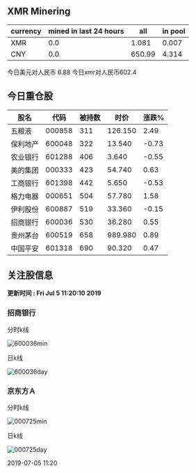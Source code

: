 ## XMR Minering

|currency|mined in last 24 hours|all|in pool|
|---|---|---|---|
|XMR|0.0|1.081|0.007|
|CNY|0.0|650.99|4.314|

今日美元对人民币 6.88	今日xmr对人民币602.4


## 今日重仓股 

|股名|代码|被持数|时价|涨跌%|
|---|---|---|---|---|
|五粮液|000858|311|126.150|2.49|
|保利地产|600048|322|13.540|-0.73|
|农业银行|601288|406|3.640|-0.55|
|美的集团|000333|423|54.740|0.63|
|工商银行|601398|442|5.650|-0.53|
|格力电器|000651|504|57.780|1.58|
|伊利股份|600887|519|33.360|-0.15|
|招商银行|600036|530|36.280|0.55|
|贵州茅台|600519|658|989.980|0.89|
|中国平安|601318|690|90.320|0.47|

## 关注股信息
**更新时间 : Fri Jul  5 11:20:10 2019**
### 招商银行 
分时k线

![600036min](http://image.sinajs.cn/newchart/min/n/sh600036.gif)

日k线

![600036day](http://image.sinajs.cn/newchart/daily/n/sh600036.gif)

### 京东方Ａ 
分时k线

![000725min](http://image.sinajs.cn/newchart/min/n/sz000725.gif)

日k线

![000725day](http://image.sinajs.cn/newchart/daily/n/sz000725.gif)

2019-07-05 11:20